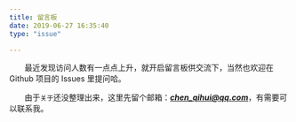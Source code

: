 ```yaml
---
title: 留言板
date: 2019-06-27 16:35:40
type: "issue"

---
```


&nbsp;&nbsp;&nbsp;&nbsp;&nbsp;&nbsp;&nbsp;最近发现访问人数有一点点上升，就开启留言板供交流下，当然也欢迎在 Github 项目的 Issues 里提问哈。

&nbsp;&nbsp;&nbsp;&nbsp;&nbsp;&nbsp;&nbsp;由于```关于```还没整理出来，这里先留个邮箱：***chen_qihui@qq.com***，有需要可以联系我。

